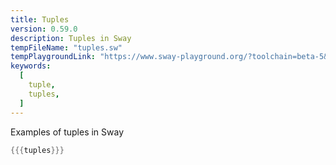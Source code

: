 ```yaml
---
title: Tuples
version: 0.59.0
description: Tuples in Sway
tempFileName: "tuples.sw"
tempPlaygroundLink: "https://www.sway-playground.org/?toolchain=beta-5&transpile=false&gist=100b9f3390d027364e3e8d13c772d1d7"
keywords:
  [
    tuple,
    tuples,
  ]
---
```


Examples of tuples in Sway

```rust
{{{tuples}}}
```
